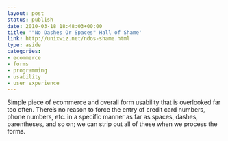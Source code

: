 ```yaml
---
layout: post
status: publish
date: 2010-03-18 18:48:03+00:00
title: '"No Dashes Or Spaces" Hall of Shame'
link: http://unixwiz.net/ndos-shame.html
type: aside
categories:
- ecommerce
- forms
- programming
- usability
- user experience
---
```


Simple piece of ecommerce and overall form usability that is overlooked far too often. There’s no reason to force the entry of credit card numbers, phone numbers, etc. in a specific manner as far as spaces, dashes, parentheses, and so on; we can strip out all of these when we process the forms.
